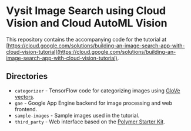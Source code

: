 # Vysit Image Search using Cloud Vision and Cloud AutoML Vision

This repository contains the accompanying code for the tutorial at [https://cloud.google.com/solutions/building-an-image-search-app-with-cloud-vision-tutorial](https://cloud.google.com/solutions/building-an-image-search-app-with-cloud-vision-tutorial).  

## Directories
* `categorizer` - TensorFlow code for categorizing images using
 [GloVe vectors](https://nlp.stanford.edu/projects/glove/).
* `gae` - Google App Engine backend for image processing and web frontend.
* `sample-images` - Sample images used in the tutorial.
* `third_party` - Web interface based on the [Polymer Starter Kit](https://github.com/PolymerElements/polymer-starter-kit).
